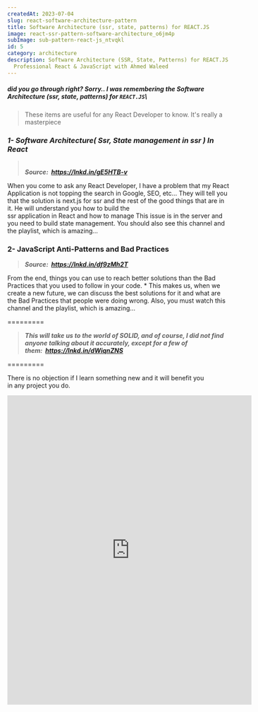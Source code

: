 ```yaml
---
createdAt: 2023-07-04
slug: react-software-architecture-pattern
title: Software Architecture (ssr, state, patterns) for REACT.JS
image: react-ssr-pattern-software-architecture_o6jm4p
subImage: sub-pattern-react-js_ntvqkl
id: 5
category: architecture
description: Software Architecture (SSR, State, Patterns) for REACT.JS -
  Professional React & JavaScript with Ahmed Waleed
---
```

##### did you go through right? Sorry.. I was remembering the Software Architecture (ssr, state, patterns) for `REACT.JS`\

> These items are useful for any React Developer to know. It's really a masterpiece

### ***1- Software Architecture( Ssr, State management in ssr ) In React***

> \
> ***Source:  <https://lnkd.in/gE5HTB-v>***

When you come to ask any React Developer, I have a problem that my React Application is not topping the search in Google, SEO, etc... They will tell you that the solution is next.js for ssr and the rest of the good things that are in it. He will understand you how to build the\
ssr application in React and how to manage This issue is in the server and you need to build state management. You should also see this channel and the playlist, which is amazing...

### 2- JavaScript Anti-Patterns and Bad Practices

> ***Source:  <https://lnkd.in/df9zMh2T>***

From the end, things you can use to reach better solutions than the Bad Practices that you used to follow in your code. * This makes us, when we create a new future, we can discuss the best solutions for it and what are the Bad Practices that people were doing wrong. Also, you must watch this channel and the playlist, which is amazing...

\=========

> ***This will take us to the world of SOLID, and of course, I did not find anyone talking about it accurately, except for a few of them:  <https://lnkd.in/dWiqnZNS>***[](https://lnkd.in/dWiqnZNS)

\========= 

There is no objection if I learn something new and it will benefit you\
in any project you do.
<iframe src="https://www.linkedin.com/embed/feed/update/urn:li:share:7016736919392776192" height="700px" width="554" frameborder="0" allowfullscreen="" title="Embedded post"></iframe>